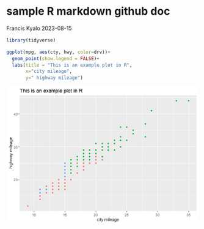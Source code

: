 sample R markdown github doc
================
Francis Kyalo
2023-08-15

``` r
library(tidyverse)
```

``` r
ggplot(mpg, aes(cty, hwy, color=drv))+
  geom_point(show.legend = FALSE)+
  labs(title = "This is an example plot in R",
       x="city mileage",
       y=" highway mileage")
```

![](github_doc_files/figure-gfm/unnamed-chunk-2-1.png)<!-- -->

